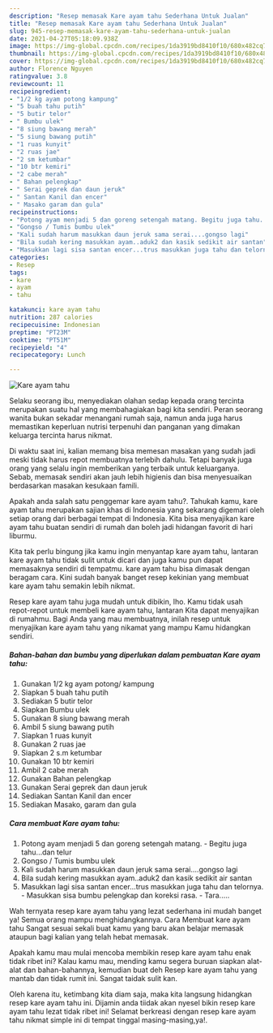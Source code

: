 ```yaml
---
description: "Resep memasak Kare ayam tahu Sederhana Untuk Jualan"
title: "Resep memasak Kare ayam tahu Sederhana Untuk Jualan"
slug: 945-resep-memasak-kare-ayam-tahu-sederhana-untuk-jualan
date: 2021-04-27T05:18:09.938Z
image: https://img-global.cpcdn.com/recipes/1da3919bd8410f10/680x482cq70/kare-ayam-tahu-foto-resep-utama.jpg
thumbnail: https://img-global.cpcdn.com/recipes/1da3919bd8410f10/680x482cq70/kare-ayam-tahu-foto-resep-utama.jpg
cover: https://img-global.cpcdn.com/recipes/1da3919bd8410f10/680x482cq70/kare-ayam-tahu-foto-resep-utama.jpg
author: Florence Nguyen
ratingvalue: 3.8
reviewcount: 11
recipeingredient:
- "1/2 kg ayam potong kampung"
- "5 buah tahu putih"
- "5 butir telor"
- " Bumbu ulek"
- "8 siung bawang merah"
- "5 siung bawang putih"
- "1 ruas kunyit"
- "2 ruas jae"
- "2 sm ketumbar"
- "10 btr kemiri"
- "2 cabe merah"
- " Bahan pelengkap"
- " Serai geprek dan daun jeruk"
- " Santan Kanil dan encer"
- " Masako garam dan gula"
recipeinstructions:
- "Potong ayam menjadi 5 dan goreng setengah matang. Begitu juga tahu...dan telur"
- "Gongso / Tumis bumbu ulek"
- "Kali sudah harum masukkan daun jeruk sama serai....gongso lagi"
- "Bila sudah kering masukkan ayam..aduk2 dan kasik sedikit air santan"
- "Masukkan lagi sisa santan encer...trus masukkan juga tahu dan telornya. Masukkan sisa bumbu pelengkap dan koreksi rasa. Tara....."
categories:
- Resep
tags:
- kare
- ayam
- tahu

katakunci: kare ayam tahu 
nutrition: 287 calories
recipecuisine: Indonesian
preptime: "PT23M"
cooktime: "PT51M"
recipeyield: "4"
recipecategory: Lunch

---
```



![Kare ayam tahu](https://img-global.cpcdn.com/recipes/1da3919bd8410f10/680x482cq70/kare-ayam-tahu-foto-resep-utama.jpg)

Selaku seorang ibu, menyediakan olahan sedap kepada orang tercinta merupakan suatu hal yang membahagiakan bagi kita sendiri. Peran seorang  wanita bukan sekadar menangani rumah saja, namun anda juga harus memastikan keperluan nutrisi terpenuhi dan panganan yang dimakan keluarga tercinta harus nikmat.

Di waktu  saat ini, kalian memang bisa memesan masakan yang sudah jadi meski tidak harus repot membuatnya terlebih dahulu. Tetapi banyak juga orang yang selalu ingin memberikan yang terbaik untuk keluarganya. Sebab, memasak sendiri akan jauh lebih higienis dan bisa menyesuaikan berdasarkan masakan kesukaan famili. 



Apakah anda salah satu penggemar kare ayam tahu?. Tahukah kamu, kare ayam tahu merupakan sajian khas di Indonesia yang sekarang digemari oleh setiap orang dari berbagai tempat di Indonesia. Kita bisa menyajikan kare ayam tahu buatan sendiri di rumah dan boleh jadi hidangan favorit di hari liburmu.

Kita tak perlu bingung jika kamu ingin menyantap kare ayam tahu, lantaran kare ayam tahu tidak sulit untuk dicari dan juga kamu pun dapat memasaknya sendiri di tempatmu. kare ayam tahu bisa dimasak dengan beragam cara. Kini sudah banyak banget resep kekinian yang membuat kare ayam tahu semakin lebih nikmat.

Resep kare ayam tahu juga mudah untuk dibikin, lho. Kamu tidak usah repot-repot untuk membeli kare ayam tahu, lantaran Kita dapat menyajikan di rumahmu. Bagi Anda yang mau membuatnya, inilah resep untuk menyajikan kare ayam tahu yang nikamat yang mampu Kamu hidangkan sendiri.

<!--inarticleads1-->

##### Bahan-bahan dan bumbu yang diperlukan dalam pembuatan Kare ayam tahu:

1. Gunakan 1/2 kg ayam potong/ kampung
1. Siapkan 5 buah tahu putih
1. Sediakan 5 butir telor
1. Siapkan  Bumbu ulek
1. Gunakan 8 siung bawang merah
1. Ambil 5 siung bawang putih
1. Siapkan 1 ruas kunyit
1. Gunakan 2 ruas jae
1. Siapkan 2 s.m ketumbar
1. Gunakan 10 btr kemiri
1. Ambil 2 cabe merah
1. Gunakan  Bahan pelengkap
1. Gunakan  Serai geprek dan daun jeruk
1. Sediakan  Santan Kanil dan encer
1. Sediakan  Masako, garam dan gula




<!--inarticleads2-->

##### Cara membuat Kare ayam tahu:

1. Potong ayam menjadi 5 dan goreng setengah matang. - Begitu juga tahu...dan telur
1. Gongso / Tumis bumbu ulek
1. Kali sudah harum masukkan daun jeruk sama serai....gongso lagi
1. Bila sudah kering masukkan ayam..aduk2 dan kasik sedikit air santan
1. Masukkan lagi sisa santan encer...trus masukkan juga tahu dan telornya. - Masukkan sisa bumbu pelengkap dan koreksi rasa. - Tara.....




Wah ternyata resep kare ayam tahu yang lezat sederhana ini mudah banget ya! Semua orang mampu menghidangkannya. Cara Membuat kare ayam tahu Sangat sesuai sekali buat kamu yang baru akan belajar memasak ataupun bagi kalian yang telah hebat memasak.

Apakah kamu mau mulai mencoba membikin resep kare ayam tahu enak tidak ribet ini? Kalau kamu mau, mending kamu segera buruan siapkan alat-alat dan bahan-bahannya, kemudian buat deh Resep kare ayam tahu yang mantab dan tidak rumit ini. Sangat taidak sulit kan. 

Oleh karena itu, ketimbang kita diam saja, maka kita langsung hidangkan resep kare ayam tahu ini. Dijamin anda tiidak akan nyesel bikin resep kare ayam tahu lezat tidak ribet ini! Selamat berkreasi dengan resep kare ayam tahu nikmat simple ini di tempat tinggal masing-masing,ya!.

